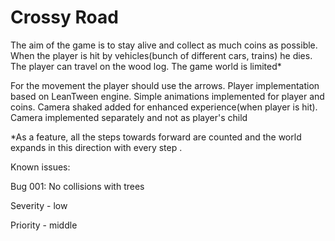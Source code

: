 # Crossy Road

The aim of the game is to stay alive and collect as much coins as possible. When the
player is hit by vehicles(bunch of different cars, trains) he dies. The player can travel on the wood log.
The game world is limited*

For the movement the player should use the arrows. Player implementation based
on LeanTween engine. Simple animations implemented for player and coins. Camera 
shaked added for enhanced experience(when player is hit). Camera 
implemented separately and not as player's child


*As a feature, all the steps towards forward are counted and the world expands in this 
direction with every step .

Known issues:

Bug 001: No collisions with trees

Severity - low

Priority - middle 